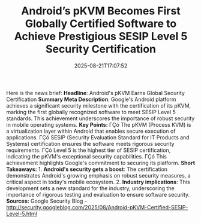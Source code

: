 ﻿---
title: "Android’s pKVM Becomes First Globally Certified Software to Achieve Prestigious SESIP Level 5 Security Certification"
date: "2025-08-21T17:07:52"
category: "Markets"
summary: ""
slug: "androids pkvm becomes first globally certified software to a"
source_urls:
  - "http://security.googleblog.com/2025/08/Android-pKVM-Certified-SESIP-Level-5.html"
seo:
  title: "Android’s pKVM Becomes First Globally Certified Software to Achieve Prestigious SESIP Level 5 Security Certification | Hash n Hedge"
  description: ""
  keywords: ["news", "markets", "brief"]
---
Here is the news brief:  **Headline**: Android's pKVM Earns Global Security Certification  **Summary Meta Description**: Google's Android platform achieves a significant security milestone with the certification of its pKVM, marking the first globally recognized software to meet SESIP Level 5 standards. This achievement underscores the importance of robust security in mobile operating systems.  **Key Points:**  ΓÇó The pKVM (Process KVM) is a virtualization layer within Android that enables secure execution of applications. ΓÇó SESIP (Security Evaluation Standard for IT Products and Systems) certification ensures the software meets rigorous security requirements. ΓÇó Level 5 is the highest tier of SESIP certification, indicating the pKVM's exceptional security capabilities. ΓÇó This achievement highlights Google's commitment to securing its platform.  **Short Takeaways:**  1. **Android's security gets a boost**: The certification demonstrates Android's growing emphasis on robust security measures, a critical aspect in today's mobile ecosystem. 2. **Industry implications**: This development sets a new standard for the industry, underscoring the importance of rigorous testing and evaluation to ensure software security.  **Sources:** Google Security Blog - http://security.googleblog.com/2025/08/Android-pKVM-Certified-SESIP-Level-5.html 
